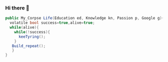 ### Hi there 👋

```C#
public My_Corpse Life(Education ed, Knowledge kn, Passion p, Google g){
  volatile bool success=true,alive=true; 
  while(alive){
    while(!success){
      keeTyring();
    } 
   Build_repeat();
   }
}
```

<!--
**trkhanh/trkhanh** is a ✨ _special_ ✨ repository because its `README.md` (this file) appears on your GitHub profile.

Here are some ideas to get you started:

- 🔭 I’m currently working on ...
- 🌱 I’m currently learning ...
- 👯 I’m looking to collaborate on ...
- 🤔 I’m looking for help with ...
- 💬 Ask me about ...
- 📫 How to reach me: ...
- 😄 Pronouns: ...
- ⚡ Fun fact: ...
-->
